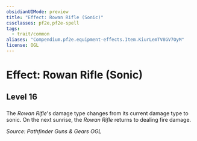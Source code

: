 ```yaml
---
obsidianUIMode: preview
title: "Effect: Rowan Rifle (Sonic)"
cssclasses: pf2e,pf2e-spell
tags:
  - trait/common
aliases: "Compendium.pf2e.equipment-effects.Item.KiurLemTV8GV7OyM"
license: OGL
---
```

# Effect: Rowan Rifle (Sonic)
## Level 16
### 






The _Rowan Rifle_'s damage type changes from its current damage type to sonic. On the next sunrise, the _Rowan Rifle_ returns to dealing fire damage.

*Source: Pathfinder Guns & Gears*
*OGL*
